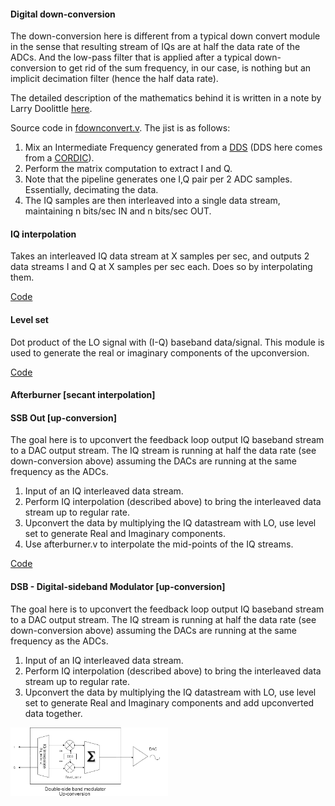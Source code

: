 #### Digital down-conversion

The down-conversion here is different from a typical down convert module in the sense that resulting
stream of IQs are at half the data rate of the ADCs. And the low-pass filter that is applied after a typical
down-conversion to get rid of the sum frequency, in our case, is nothing but an implicit decimation filter
(hence the half data rate).

The detailed description of the mathematics behind it is written in a note by Larry Doolittle [here](http://recycle.lbl.gov/~ldoolitt/llrf/down/reconstruct.pdf).

Source code in [fdownconvert.v](https://gitlab.lbl.gov/hdl-libraries/bedrock/blob/master/dsp/fdownconvert.v). The jist is as follows:

1. Mix an Intermediate Frequency generated from a [DDS](https://gitlab.lbl.gov/hdl-libraries/bedrock/blob/master/dsp/rot_dds.v) (DDS here comes from a [CORDIC](https://gitlab.lbl.gov/hdl-libraries/bedrock/blob/master/cordic)).
2. Perform the matrix computation to extract I and Q.
3. Note that the pipeline generates one I,Q pair per 2 ADC samples. Essentially, decimating the data.
4. The IQ samples are then interleaved into a single data stream, maintaining n bits/sec IN and n bits/sec OUT.

#### IQ interpolation

Takes an interleaved IQ data stream at X samples per sec, and outputs 2 data streams I and Q at X samples per sec each. Does so by interpolating them.

[Code](https://gitlab.lbl.gov/hdl-libraries/bedrock/blob/master/dsp/fiq_interp.v)

#### Level set

Dot product of the LO signal with (I-Q) baseband data/signal. This module is used to generate the
real or imaginary components of the upconversion.

[Code](https://gitlab.lbl.gov/hdl-libraries/bedrock/blob/master/dsp/flevel_set.v)

#### Afterburner [secant interpolation]


#### SSB Out [up-conversion]

The goal here is to upconvert the feedback loop output IQ baseband stream to a DAC output stream. The IQ stream is running at half the data rate (see down-conversion above) assuming the DACs are running at the same frequency as the ADCs.

1. Input of an IQ interleaved data stream.
2. Perform IQ interpolation (described above) to bring the interleaved data stream up to regular rate.
3. Upconvert the data by multiplying the IQ datastream with LO, use level set to generate Real and Imaginary components.
4. Use afterburner.v to interpolate the mid-points of the IQ streams.

[Code](https://gitlab.lbl.gov/hdl-libraries/bedrock/blob/master/dsp/ssb_out.v)

#### DSB - Digital-sideband Modulator [up-conversion]

The goal here is to upconvert the feedback loop output IQ baseband stream to a DAC output stream. The IQ stream is running at half the data rate (see down-conversion above) assuming the DACs are running at the same frequency as the ADCs.

1. Input of an IQ interleaved data stream.
2. Perform IQ interpolation (described above) to bring the interleaved data stream up to regular rate.
3. Upconvert the data by multiplying the IQ datastream with LO, use level set to generate Real and Imaginary components and add upconverted data together.

<img src="./dsb.png" width="50%">

